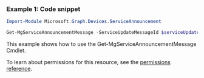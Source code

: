### Example 1: Code snippet

```powershellImport-Module Microsoft.Graph.Devices.ServiceAnnouncement

Get-MgServiceAnnouncementMessage -ServiceUpdateMessageId $serviceUpdateMessageId
```
This example shows how to use the Get-MgServiceAnnouncementMessage Cmdlet.
To learn about permissions for this resource, see the [permissions reference](/graph/permissions-reference).

